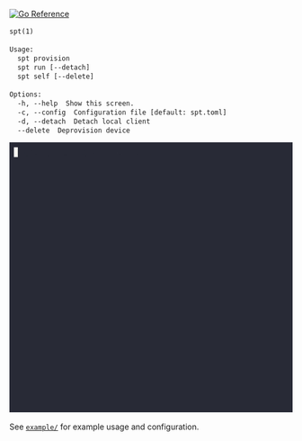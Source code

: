 [![Go Reference](https://pkg.go.dev/badge/github.com/littledivy/spt.svg)](https://pkg.go.dev/github.com/littledivy/spt)

```
spt(1)

Usage:
  spt provision
  spt run [--detach]
  spt self [--delete]

Options:
  -h, --help  Show this screen.
  -c, --config  Configuration file [default: spt.toml]
  -d, --detach  Detach local client
  --delete  Deprovision device
```

![spt](demo.gif)

See [`example/`](example) for example usage and configuration.
